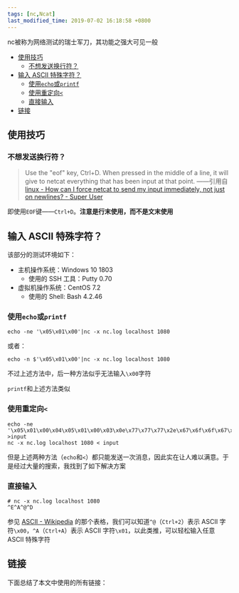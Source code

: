 ```yaml
---
tags: [nc,Ncat]
last_modified_time: 2019-07-02 16:18:58 +0800
---
```


nc被称为网络测试的瑞士军刀，其功能之强大可见一般

<p id="markdown-toc"></p>
<!-- vim-markdown-toc GFM -->

* [使用技巧](#使用技巧)
  * [不想发送换行符？](#不想发送换行符)
* [输入 ASCII 特殊字符？](#输入-ascii-特殊字符)
  * [使用`echo`或`printf`](#使用echo或printf)
  * [使用重定向`<`](#使用重定向)
  * [直接输入](#直接输入)
* [链接](#链接)

<!-- vim-markdown-toc -->

## 使用技巧
### 不想发送换行符？
> Use the "eof" key, Ctrl+D. When pressed in the middle of a line, it will give to netcat everything that has been input at that point.
> ——引用自[linux - How can I force netcat to send my input immediately, not just on newlines? - Super User](https://superuser.com/questions/429128/how-can-i-force-netcat-to-send-my-input-immediately-not-just-on-newlines)

即使用`EOF`键——`Ctrl+D`。**注意是行末使用，而不是文末使用**
## 输入 ASCII 特殊字符？
该部分的测试环境如下：
* 主机操作系统：Windows 10 1803
  * 使用的 SSH 工具：Putty 0.70
* 虚拟机操作系统：CentOS 7.2
  * 使用的 Shell: Bash 4.2.46

### 使用`echo`或`printf`
```
echo -ne '\x05\x01\x00'|nc -x nc.log localhost 1080
```
或者：
```
echo -n $'\x05\x01\x00'|nc -x nc.log localhost 1080
```
不过上述方法中，后一种方法似乎无法输入`\x00`字符

`printf`和上述方法类似

### 使用重定向`<`
```
echo -ne '\x05\x01\x00\x04\x05\x01\x00\x03\x0e\x77\x77\x77\x2e\x67\x6f\x6f\x67\x6c\x65\x2e\x63\x6f\x6d\x01\xbb' >input
nc -x nc.log localhost 1080 < input
```
但是上述两种方法（`echo`和`<`）都只能发送一次消息，因此实在让人难以满意。于是经过大量的搜索，我找到了如下解决方案

### 直接输入
```
# nc -x nc.log localhost 1080
^E^A^@^D
```

参见 [ASCII - Wikipedia](https://en.wikipedia.org/wiki/ASCII#Control_characters) 的那个表格，我们可以知道`^@`（`Ctrl+2`）表示 ASCII 字符`\x00`，`^A`（`Ctrl+A`）表示 ASCII 字符`\x01`，以此类推，可以轻松输入任意 ASCII 特殊字符

## 链接
下面总结了本文中使用的所有链接：

<!-- link start -->

<!-- link end -->
